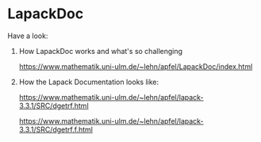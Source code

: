 LapackDoc
=========

Have a look:

1. How LapackDoc works and what's so challenging

   https://www.mathematik.uni-ulm.de/~lehn/apfel/LapackDoc/index.html
   

2. How the Lapack Documentation looks like:

   https://www.mathematik.uni-ulm.de/~lehn/apfel/lapack-3.3.1/SRC/dgetrf.html

   https://www.mathematik.uni-ulm.de/~lehn/apfel/lapack-3.3.1/SRC/dgetrf.f.html

